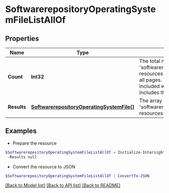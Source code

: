 # SoftwarerepositoryOperatingSystemFileListAllOf
## Properties

Name | Type | Description | Notes
------------ | ------------- | ------------- | -------------
**Count** | **Int32** | The total number of &#39;softwarerepository.OperatingSystemFile&#39; resources matching the request, accross all pages. The &#39;Count&#39; attribute is included when the HTTP GET request includes the &#39;$inlinecount&#39; parameter. | [optional] 
**Results** | [**SoftwarerepositoryOperatingSystemFile[]**](SoftwarerepositoryOperatingSystemFile.md) | The array of &#39;softwarerepository.OperatingSystemFile&#39; resources matching the request. | [optional] 

## Examples

- Prepare the resource
```powershell
$SoftwarerepositoryOperatingSystemFileListAllOf = Initialize-IntersightSoftwarerepositoryOperatingSystemFileListAllOf  -Count null `
 -Results null
```

- Convert the resource to JSON
```powershell
$SoftwarerepositoryOperatingSystemFileListAllOf | ConvertTo-JSON
```

[[Back to Model list]](../README.md#documentation-for-models) [[Back to API list]](../README.md#documentation-for-api-endpoints) [[Back to README]](../README.md)


